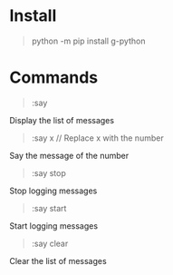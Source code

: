 # Install

> python -m pip install g-python

# Commands

> :say

Display the list of messages

> :say x
> // Replace x with the number

Say the message of the number

> :say stop

Stop logging messages

> :say start

Start logging messages

> :say clear

Clear the list of messages
